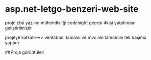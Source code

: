 # asp.net-letgo-benzeri-web-site

proje cbü yazılım mühendisliği codenight gecesi 4kişi yatafından geliştirilmiştir

projeye katkım-->> veritabanı tamamı ve mvc nin tamamını tek başıma yaptım

##Proje görüntüleri
